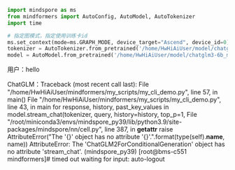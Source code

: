 ```python
import mindspore as ms
from mindformers import AutoConfig, AutoModel, AutoTokenizer
import time

# 指定图模式，指定使用训练卡id
ms.set_context(mode=ms.GRAPH_MODE, device_target="Ascend", device_id=0)
tokenizer = AutoTokenizer.from_pretrained('/home/HwHiAiUser/model/chatglm3-6b_ms')
model = AutoModel.from_pretrained('/home/HwHiAiUser/model/chatglm3-6b_ms')


```


用户：hello

ChatGLM：Traceback (most recent call last):
  File "/home/HwHiAiUser/mindformers/my_scripts/my_cli_demo.py", line 57, in <module>
    main()
  File "/home/HwHiAiUser/mindformers/my_scripts/my_cli_demo.py", line 43, in main
    for response, history, past_key_values in model.stream_chat(tokenizer, query, history=history, top_p=1,
  File "/root/miniconda3/envs/mindspore_py39/lib/python3.9/site-packages/mindspore/nn/cell.py", line 387, in __getattr__
    raise AttributeError("The '{}' object has no attribute '{}'.".format(type(self).__name__, name))
AttributeError: The 'ChatGLM2ForConditionalGeneration' object has no attribute 'stream_chat'.
(mindspore_py39) [root@bms-c551 mindformers]# timed out waiting for input: auto-logout